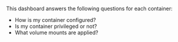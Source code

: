 This dashboard answers the following questions for each container:

- How is my container configured?
- Is my container privileged or not?
- What volume mounts are applied?
